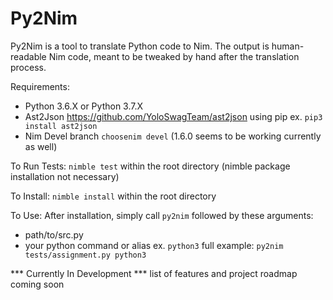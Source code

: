 # Py2Nim
Py2Nim is a tool to translate Python code to Nim. The output is human-readable Nim code, meant to be tweaked by hand after the translation process.

Requirements:
- Python 3.6.X or Python 3.7.X
- Ast2Json https://github.com/YoloSwagTeam/ast2json  using pip ex. `pip3 install ast2json`
- Nim Devel branch `choosenim devel` (1.6.0 seems to be working currently as well)

To Run Tests:
`nimble test` within the root directory (nimble package installation not necessary)

To Install:
`nimble install` within the root directory

To Use:
After installation, simply call `py2nim` followed by these arguments:
- path/to/src.py
- your python command or alias ex. `python3`
full example: `py2nim tests/assignment.py python3`

*** Currently In Development ***
list of features and project roadmap coming soon
